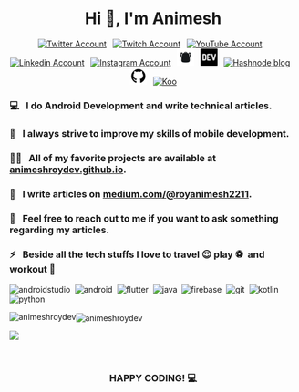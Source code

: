 <h1 align="center">Hi 👋, I'm Animesh</h1>

<div align="center">
<p align="center"> 
<a href="https://twitter.com/roy_animesh7"><img src="https://cdn.worldvectorlogo.com/logos/twitter-6.svg" title="Twitter" alt="Twitter Account" width="40"/></a> 
&ensp;<a href="https://www.twitch.tv/roy_animesh"><img src="https://cdn.worldvectorlogo.com/logos/twitch-logo-2019.svg" title="Twitch" alt="Twitch Account" width="60"/></a> 
&ensp;<a href="https://www.youtube.com/c/AndroidConcepts"><img src="https://cdn.worldvectorlogo.com/logos/youtube-icon.svg" title="YouTube" alt="YouTube Account" width="40"/></a>
&ensp;<a href="https://www.linkedin.com/in/animeshroydev"><img src="https://cdn.worldvectorlogo.com/logos/linkedin-icon-2.svg" title="Linkedin" alt="Linkedin Account" width="30"/></a> 
&ensp;<a href="https://www.instagram.com/droid.coder/"><img src="https://cdn.worldvectorlogo.com/logos/instagram-5.svg" title="Instagram" alt="Instagram Account" width="30"/></a> 
&ensp;<a href="https://www.showwcase.com/roy_animesh"><img src="https://github.com/FrancescoXX/FrancescoXX/blob/main/d1a35e06-ec86-4a7c-b0f0-b12684ce53c6.png" title="Showwcase" alt="Showwcase Account" width="30"/></a> 
&ensp;<a href="https://dev.to/roy_animesh"><img src="https://github.com/FrancescoXX/FrancescoXX/blob/main/dev-black.png" title="DEV" alt="DEVto Blog" width="30"/></a>
&ensp;<a href="https://medium.com/@royanimesh2211"><img src="https://upload.wikimedia.org/wikipedia/commons/thumb/e/ec/Medium_logo_Monogram.svg/1200px-Medium_logo_Monogram.svg.png" title="Hashnode" alt="Hashnode blog" width="30"/></a>
&ensp;<a href="https://github.com/animeshroydev"><img src="https://github.com/FrancescoXX/FrancescoXX/blob/main/untitled-2_5.png" title="GitHub" alt="GitHub" width="30"/></a>
&ensp;<a href="https://www.kooapp.com/profile/animesh_roy"><img src="https://www.kooapp.com/img/defaultOGimage.png" title="Koo" alt="Koo" width="30"/></a>
   
</p>
</div>
  
<h3>💻 &ensp;I do Android Development and write technical articles.</h3>

<h3>🎯 &ensp;I always strive to improve my skills of mobile development.</h3>

<h3>👨‍💻 &ensp;All of my favorite projects are available at <a href="https://animeshroydev.github.io">animeshroydev.github.io</a>.</h3>

<h3>📝 &ensp;I write articles on <a href="https://medium.com/@royanimesh2211">medium.com/@royanimesh2211</a>.</h3>

<h3>💬 &ensp;Feel free to reach out to me if you want to ask something regarding my articles.</h3>

<h3>⚡ &ensp;Beside all the tech stuffs I love to travel 😍&nbsp;play ⚽ &nbsp;and workout 💪</h3>


<p align="left"> 
<img src="https://2.bp.blogspot.com/-tzm1twY_ENM/XlCRuI0ZkRI/AAAAAAAAOso/BmNOUANXWxwc5vwslNw3WpjrDlgs9PuwQCLcBGAsYHQ/s1600/pasted%2Bimage%2B0.png" alt="androidstudio" width="50" height="50"/>
&nbsp;<img src="https://cdn-icons-png.flaticon.com/512/5969/5969010.png" alt="android" width="50" height="50"/> 
&nbsp;<img src="https://www.vectorlogo.zone/logos/flutterio/flutterio-icon.svg" alt="flutter" width="40" height="40"/> 
&nbsp;<img src="https://cdn-icons-png.flaticon.com/512/226/226777.png" alt="java" width="50" height="50"/> 
&nbsp;<img src="https://www.vectorlogo.zone/logos/firebase/firebase-icon.svg" alt="firebase" width="40" height="40"/>
&nbsp;<img src="https://www.vectorlogo.zone/logos/git-scm/git-scm-icon.svg" alt="git" width="40" height="40"/>
&nbsp;<img src="https://upload.wikimedia.org/wikipedia/commons/thumb/0/06/Kotlin_Icon.svg/2048px-Kotlin_Icon.svg.png" alt="kotlin" width="40" height="40"/>
&nbsp;<img src="https://user-images.githubusercontent.com/50510726/107741611-84944000-6d33-11eb-8adc-ff15ebcb1a0e.png" alt="python" width="40" height="40"/>
</p>
<img align="left" src="https://github-readme-stats.vercel.app/api/top-langs/?username=animeshroydev&theme=radical" alt="animeshroydev"/>
<img align="center" src="https://github-readme-stats.vercel.app/api?username=animeshroydev&count_private=true&theme=radical" alt="animeshroydev" /> 


![](https://komarev.com/ghpvc/?username=animeshroydev)

<br>
<p align="center">
<h3 align="center">HAPPY CODING! 💻</h3>
</p>
